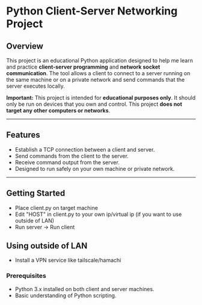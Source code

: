# Python Client-Server Networking Project

## Overview
This project is an educational Python application designed to help me learn and practice **client-server programming** and **network socket communication**. The tool allows a client to connect to a server running on the same machine or on a private network and send commands that the server executes locally.  

**Important:** This project is intended for **educational purposes only**. It should only be run on devices that you own and control. This project **does not target any other computers or networks**.

---

## Features
- Establish a TCP connection between a client and server.
- Send commands from the client to the server.
- Receive command output from the server.
- Designed to run safely on your own machine or private network.

---

## Getting Started
- Place client.py on target machine
- Edit "HOST" in client.py to your own ip/virtual ip (if you want to use outside of LAN)
- Run server -> Run client

## Using outside of LAN
- Install a VPN service like tailscale/hamachi

### Prerequisites
- Python 3.x installed on both client and server machines.
- Basic understanding of Python scripting.
